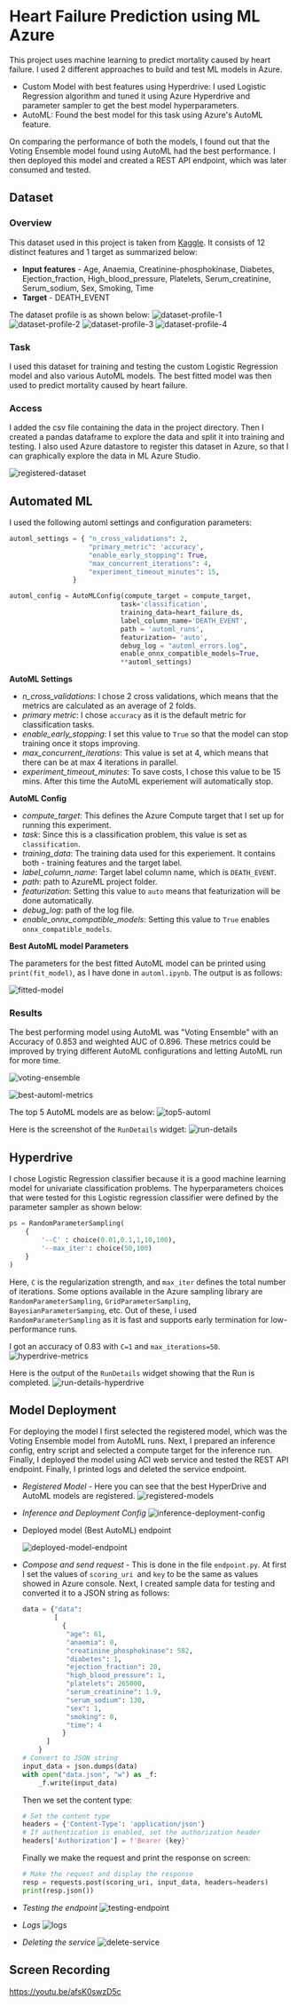 # Heart Failure Prediction using ML Azure

This project uses machine learning to predict mortality caused by heart failure. I used 2 different approaches to build and test ML models in Azure.
- Custom Model with best features using Hyperdrive: I used Logistic Regression algorithm and tuned it using Azure Hyperdrive and parameter sampler to get the best model hyperparameters.
- AutoML: Found the best model for this task using Azure's AutoML feature.

On comparing the performance of both the models, I found out that the Voting Ensemble model found using AutoML had the best performance. I then deployed this model and created a REST API endpoint, which was later consumed and tested.

## Dataset

### Overview
This dataset used in this project is taken from [Kaggle](https://www.kaggle.com/andrewmvd/heart-failure-clinical-data). It consists of 12 distinct features and 1 target as summarized below:
- **Input features** - Age, Anaemia, Creatinine-phosphokinase, Diabetes, Ejection_fraction, High_blood_pressure, Platelets, Serum_creatinine, Serum_sodium, Sex, Smoking, Time
- **Target** - DEATH_EVENT

The dataset profile is as shown below:
![dataset-profile-1](images/dataset_profile_1.png)
![dataset-profile-2](images/dataset_profile_2.png)
![dataset-profile-3](images/dataset_profile_3.png)
![dataset-profile-4](images/dataset_profile_4.png)

### Task
I used this dataset for training and testing the custom Logistic Regression model and also various AutoML models. The best fitted model was then used to predict mortality caused by heart failure.

### Access
I added the csv file containing the data in the project directory. Then I created a pandas dataframe to explore the data and split it into training and testing. I also used Azure datastore to register this dataset in Azure, so that I can graphically explore the data in ML Azure Studio.

![registered-dataset](images/registered_dataset.png)

## Automated ML
I used the following automl settings and configuration parameters:
```python
automl_settings = { "n_cross_validations": 2,
                    "primary_metric": 'accuracy',
                    "enable_early_stopping": True,
                    "max_concurrent_iterations": 4,
                    "experiment_timeout_minutes": 15,
                }

automl_config = AutoMLConfig(compute_target = compute_target,
                            task='classification',
                            training_data=heart_failure_ds,
                            label_column_name='DEATH_EVENT',
                            path = 'automl_runs',
                            featurization= 'auto',
                            debug_log = "automl_errors.log",
                            enable_onnx_compatible_models=True,
                            **automl_settings)
```
**AutoML Settings**
- *n_cross_validations*: I chose 2 cross validations, which means that the metrics are calculated as an average of 2 folds.
- *primary metric*: I chose `accuracy` as it is the default metric for classification tasks. 
- *enable_early_stopping*: I set this value to `True` so that the model can stop training once it stops improving.
- *max_concurrent_iterations*: This value is set at 4, which means that there can be at max 4 iterations in parallel.
- *experiment_timeout_minutes*: To save costs, I chose this value to be 15 mins. After this time the AutoML experiement will automatically stop.

**AutoML Config**
- *compute_target*: This defines the Azure Compute target that I set up for running this experiment.
- *task*: Since this is a classification problem, this value is set as `classification`.
- *training_data*: The training data used for this experiement. It contains both - training features and the target label.
- *label_column_name*: Target label column name, which is `DEATH_EVENT`.
- *path*: path to AzureML project folder.
- *featurization*: Setting this value to `auto` means that featurization will be done automatically.
- *debug_log*: path of the log file.
- *enable_onnx_compatible_models*: Setting this value to `True` enables `onnx_compatible_models`.

**Best AutoML model Parameters**

The parameters for the best fitted AutoML model can be printed using `print(fit_model)`, as I have done in `automl.ipynb`. The output is as follows:

![fitted-model](images/fitted_model.png)


### Results
The best performing model using AutoML was "Voting Ensemble" with an Accuracy of 0.853 and weighted AUC of 0.896. These metrics could be improved by trying different AutoML configurations and letting AutoML run for more time.

![voting-ensemble](images/voting_ensemble.png)

![best-automl-metrics](images/best_automl_metrics_1.png)

The top 5 AutoML models are as below:
![top5-automl](images/top5_models.png)

Here is the screenshot of the `RunDetails` widget:
![run-details](images/run_details.png)

## Hyperdrive
I chose Logistic Regression classifier because it is a good machine learning model for univariate classification problems. The hyperparameters choices that were tested for this Logistic regression classifier were defined by the parameter sampler as shown below:

```python
ps = RandomParameterSampling(
    {
        '--C' : choice(0.01,0.1,1,10,100),
        '--max_iter': choice(50,100)
    }
)
```
Here, `C` is the regularization strength, and `max_iter` defines the total number of iterations. Some options available in the Azure sampling library are `RandomParameterSampling`, `GridParameterSampling`, `BayesianParameterSamping`, etc. Out of these, I used `RandomParameterSampling` as it is fast and supports early termination  for low-performance runs.

I got an accuracy of 0.83 with `C=1` and `max_iterations=50`.
![hyperdrive-metrics](images/hyperdrive_metrics.png)

Here is the output of the `RunDetails` widget showing that the Run is completed.
![run-details-hyperdrive](images/run_details_hyperdrive.png)

## Model Deployment
For deploying the model I first selected the registered model, which was the Voting Ensemble model from AutoML runs. Next, I prepared an inference config, entry script and selected a compute target for the inference run. Finally, I deployed the model using ACI web service and tested the REST API endpoint. Finally, I printed logs and deleted the service endpoint.

- *Registered Model* - Here you can see that the best HyperDrive and AutoML models are registered.
![registered-models](images/registered_models.png)

- *Inference and Deployment Config*
![inference-deployment-config](images/inference_deployment_config.png)

- Deployed model (Best AutoML) endpoint

  ![deployed-model-endpoint](images/deployed_model_endpoint.png)

- *Compose and send request* - This is done in the file `endpoint.py`. At first I set the values of `scoring_uri `and `key` to be the same as values showed in Azure console. Next, I created sample data for testing and converted it to a JSON string as follows:

  ```python
  data = {"data":
          [
            {
             "age": 61, 
             "anaemia": 0, 
             "creatinine_phosphokinase": 582, 
             "diabetes": 1, 
             "ejection_fraction": 20, 
             "high_blood_pressure": 1, 
             "platelets": 265000, 
             "serum_creatinine": 1.9, 
             "serum_sodium": 130, 
             "sex": 1, 
             "smoking": 0,
             "time": 4
            }
        ]
      }
  # Convert to JSON string
  input_data = json.dumps(data)
  with open("data.json", "w") as _f:
      _f.write(input_data)
  ```

  Then we set the content type:

  ```python
  # Set the content type
  headers = {'Content-Type': 'application/json'}
  # If authentication is enabled, set the authorization header
  headers['Authorization'] = f'Bearer {key}'
  ```

  Finally we make the request and print the response on screen:

  ```python
  # Make the request and display the response
  resp = requests.post(scoring_uri, input_data, headers=headers)
  print(resp.json())
  ```

- *Testing the endpoint*
![testing-endpoint](images/testing_endpoint.png)

- *Logs*
![logs](images/logs.png)

- *Deleting the service*
![delete-service](images/delete_service.png)

## Screen Recording
https://youtu.be/afsK0swzD5c

